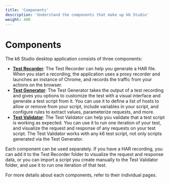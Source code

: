 ```yaml
---
title: 'Components'
description: 'Understand the components that make up k6 Studio'
weight: 400
---
```


# Components

The k6 Studio desktop application consists of three components:

- [**Test Recorder**](https://grafana.com/docs/k6-studio/components/test-recorder/): The Test Recorder can help you generate a HAR file. When you start a recording, the application uses a proxy recorder and launches an instance of Chrome, and records the traffic from your actions on the browser.
- [**Test Generator**](https://grafana.com/docs/k6-studio/components/test-generator/): The Test Generator takes the output of a test recording and gives you options to customize the test with a visual interface and generate a test script from it. You can use it to define a list of hosts to allow or remove from your script, include variables in your script, and configure rules to extract values, parameterize requests, and more.
- [**Test Validator**](https://grafana.com/docs/k6-studio/components/test-validator/): The Test Validator can help you validate that a test script is working as expected. You can use it to run one iteration of your test, and visualize the request and response of any requests on your test script. The Test Validator works with any k6 test script, not only scripts generated via the Test Generator.

Each component can be used separately. If you have a HAR recording, you can add it to the Test Recorder folder to visualize the request and response data, or you can import a script you create manually to the Test Validator folder, and use it to run one iteration of that test.

For more details about each components, refer to their individual pages.
